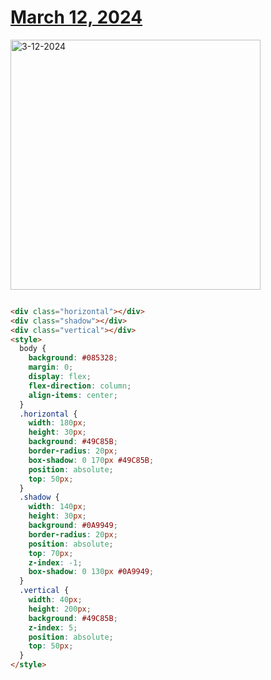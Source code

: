 # [March 12, 2024](https://cssbattle.dev/play/ejj8M1KWrbENgxA6BYtm)

<img src="https://firebasestorage.googleapis.com/v0/b/cssbattleapp.appspot.com/o/user%2Fummd3POvEDfFyeFvVdOMG3OOrwE2%2Ftargets%2Ftarget_vnmxy4k@2x.png?alt=media" width="400" alt="3-12-2024" />

```html

<div class="horizontal"></div>
<div class="shadow"></div>
<div class="vertical"></div>
<style>
  body {
    background: #085328;
    margin: 0;
    display: flex;
    flex-direction: column;
    align-items: center;
  }
  .horizontal {
    width: 180px;
    height: 30px;
    background: #49C85B;
    border-radius: 20px;
    box-shadow: 0 170px #49C85B;
    position: absolute;
    top: 50px;
  }
  .shadow {
    width: 140px;
    height: 30px;
    background: #0A9949;
    border-radius: 20px;
    position: absolute;
    top: 70px;
    z-index: -1;
    box-shadow: 0 130px #0A9949;
  }
  .vertical {
    width: 40px;
    height: 200px;
    background: #49C85B;
    z-index: 5;
    position: absolute;
    top: 50px;
  }
</style>
```
